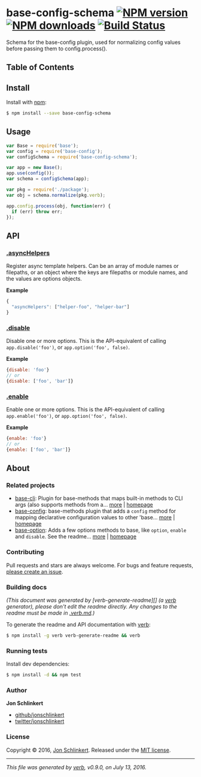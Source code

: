 # base-config-schema [![NPM version](https://img.shields.io/npm/v/base-config-schema.svg?style=flat)](https://www.npmjs.com/package/base-config-schema) [![NPM downloads](https://img.shields.io/npm/dm/base-config-schema.svg?style=flat)](https://npmjs.org/package/base-config-schema) [![Build Status](https://img.shields.io/travis/jonschlinkert/base-config-schema.svg?style=flat)](https://travis-ci.org/jonschlinkert/base-config-schema)

Schema for the base-config plugin, used for normalizing config values before passing them to config.process().

## Table of Contents

## Install

Install with [npm](https://www.npmjs.com/):

```sh
$ npm install --save base-config-schema
```

## Usage

```js
var Base = require('base');
var config = require('base-config');
var configSchema = require('base-config-schema');

var app = new Base();
app.use(config());
var schema = configSchema(app);

var pkg = require('./package');
var obj = schema.normalize(pkg.verb);

app.config.process(obj, function(err) {
  if (err) throw err;
});
```

## API

### [.asyncHelpers](lib/fields/asyncHelpers.js#L21)

Register async template helpers. Can be an array of module names or filepaths, or an object where the keys are filepaths or module names, and the values are options objects.

**Example**

```js
{
  "asyncHelpers": ["helper-foo", "helper-bar"]
}
```

### [.disable](lib/fields/disable.js#L16)

Disable one or more options. This is the API-equivalent of calling `app.disable('foo')`, or `app.option('foo', false)`.

**Example**

```js
{disable: 'foo'}
// or
{disable: ['foo', 'bar']}
```

### [.enable](lib/fields/enable.js#L16)

Enable one or more options. This is the API-equivalent of calling `app.enable('foo')`, or `app.option('foo', false)`.

**Example**

```js
{enable: 'foo'}
// or
{enable: ['foo', 'bar']}
```

## About

### Related projects

* [base-cli](https://www.npmjs.com/package/base-cli): Plugin for base-methods that maps built-in methods to CLI args (also supports methods from a… [more](https://github.com/node-base/base-cli) | [homepage](https://github.com/node-base/base-cli "Plugin for base-methods that maps built-in methods to CLI args (also supports methods from a few plugins, like 'base-store', 'base-options' and 'base-data'.")
* [base-config](https://www.npmjs.com/package/base-config): base-methods plugin that adds a `config` method for mapping declarative configuration values to other 'base… [more](https://github.com/node-base/base-config) | [homepage](https://github.com/node-base/base-config "base-methods plugin that adds a `config` method for mapping declarative configuration values to other 'base' methods or custom functions.")
* [base-option](https://www.npmjs.com/package/base-option): Adds a few options methods to base, like `option`, `enable` and `disable`. See the readme… [more](https://github.com/node-base/base-option) | [homepage](https://github.com/node-base/base-option "Adds a few options methods to base, like `option`, `enable` and `disable`. See the readme for the full API.")

### Contributing

Pull requests and stars are always welcome. For bugs and feature requests, [please create an issue](../../issues/new).

### Building docs

_(This document was generated by [verb-generate-readme][] (a [verb](https://github.com/verbose/verb) generator), please don't edit the readme directly. Any changes to the readme must be made in [.verb.md](.verb.md).)_

To generate the readme and API documentation with [verb](https://github.com/verbose/verb):

```sh
$ npm install -g verb verb-generate-readme && verb
```

### Running tests

Install dev dependencies:

```sh
$ npm install -d && npm test
```

### Author

**Jon Schlinkert**

* [github/jonschlinkert](https://github.com/jonschlinkert)
* [twitter/jonschlinkert](http://twitter.com/jonschlinkert)

### License

Copyright © 2016, [Jon Schlinkert](https://github.com/jonschlinkert).
Released under the [MIT license](https://github.com/jonschlinkert/base-config-schema/blob/master/LICENSE).

***

_This file was generated by [verb](https://github.com/verbose/verb), v0.9.0, on July 13, 2016._